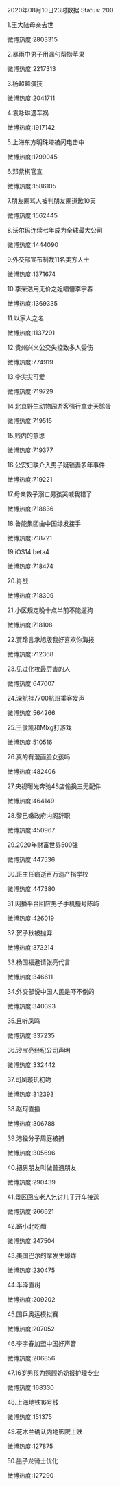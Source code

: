 2020年08月10日23时数据
Status: 200

1.王大陆母亲去世

微博热度:2803315

2.暴雨中男子用漏勺帮捞苹果

微博热度:2217313

3.杨超越演技

微博热度:2041711

4.袁咏琳遇车祸

微博热度:1917142

5.上海东方明珠塔被闪电击中

微博热度:1799045

6.邓紫棋官宣

微博热度:1586105

7.朋友圈骂人被判朋友圈道歉10天

微博热度:1562445

8.沃尔玛连续七年成为全球最大公司

微博热度:1444090

9.外交部宣布制裁11名美方人士

微博热度:1371674

10.李荣浩用无价之姐唱懵李宇春

微博热度:1369335

11.以家人之名

微博热度:1137291

12.贵州兴义公交失控致多人受伤

微博热度:774919

13.李尖尖可爱

微博热度:719729

14.北京野生动物园游客强行拿走天鹅蛋

微博热度:719515

15.贱内的意思

微博热度:719377

16.公安妇联介入男子疑锁妻多年事件

微博热度:719221

17.母亲救子溺亡男孩哭喊我错了

微博热度:718836

18.鲁能集团由中国绿发接手

微博热度:718721

19.iOS14 beta4

微博热度:718474

20.肖战

微博热度:718309

21.小区规定晚十点半前不能遛狗

微博热度:718108

22.贾玲言承旭版我好喜欢你海报

微博热度:712368

23.见过化妆最厉害的人

微博热度:647007

24.深航挂7700航班乘客发声

微博热度:564266

25.王俊凯和Mlxg打游戏

微博热度:510516

26.真的有漫画脸女孩吗

微博热度:482406

27.央视曝光奔驰4S店偷换三无配件

微博热度:464149

28.黎巴嫩政府内阁辞职

微博热度:450967

29.2020年财富世界500强

微博热度:447536

30.班主任病逝百万遗产捐学校

微博热度:447380

31.网播平台回应男子手机撞号陈屿

微博热度:426019

32.贺子秋被抛弃

微博热度:373214

33.杨国福邀请张亮代言

微博热度:346611

34.外交部说中国人民是吓不倒的

微博热度:340393

35.且听凤鸣

微博热度:337235

36.沙宝亮经纪公司声明

微博热度:332442

37.司凤璇玑初吻

微博热度:312393

38.赵珂直播

微博热度:306788

39.港独分子周庭被捕

微博热度:305696

40.把男朋友叫做普通朋友

微博热度:290439

41.景区回应老人乞讨儿子开车接送

微博热度:266621

42.路小北吃醋

微博热度:247504

43.美国巴尔的摩发生爆炸

微博热度:230475

44.半泽直树

微博热度:209202

45.国乒奥运模拟赛

微博热度:207052

46.李宇春加盟中国好声音

微博热度:206856

47.16岁男孩为照顾奶奶报护理专业

微博热度:168330

48.上海地铁16号线

微博热度:151375

49.花木兰确认内地影院上映

微博热度:127875

50.墨子龙骑士优化

微博热度:127290

